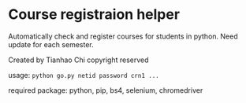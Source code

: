 Course registraion helper
===============================================
Automatically check and register courses for students in python.
Need update for each semester.
 
Created by Tianhao Chi
copyright reserved

usage: ``python go.py netid password crn1 ...``

required package: python, pip, bs4, selenium, chromedriver

